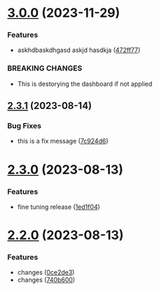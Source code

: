 # [3.0.0](https://github.com/nevengjoreski/test-actions/compare/v2.3.1...v3.0.0) (2023-11-29)


### Features

* askhdbaskdhgasd askjd hasdkja ([472ff77](https://github.com/nevengjoreski/test-actions/commit/472ff77d4a3c6a14c157865103adb89ae7a9a67a))


### BREAKING CHANGES

* This is destorying the dashboard if not applied

## [2.3.1](https://github.com/nevengjoreski/test-actions/compare/v2.3.0...v2.3.1) (2023-08-14)


### Bug Fixes

* this is a fix message ([7c924d6](https://github.com/nevengjoreski/test-actions/commit/7c924d6f28b6134aeb9ffe471a3a5bd8cc65c672))

# [2.3.0](https://github.com/nevengjoreski/test-actions/compare/v2.2.0...v2.3.0) (2023-08-13)


### Features

* fine tuning release ([1ed1f04](https://github.com/nevengjoreski/test-actions/commit/1ed1f040c0a6fec7355a3d0382ae9a5b0360d050))

# [2.2.0](https://github.com/nevengjoreski/test-actions/compare/v2.1.0...v2.2.0) (2023-08-13)


### Features

* changes ([0ce2de3](https://github.com/nevengjoreski/test-actions/commit/0ce2de31feaafeec6f7d52a3e74d9071f1aec059))
* changes ([740b600](https://github.com/nevengjoreski/test-actions/commit/740b6000db8a2423d841e29615b056afc6cc40d7))
